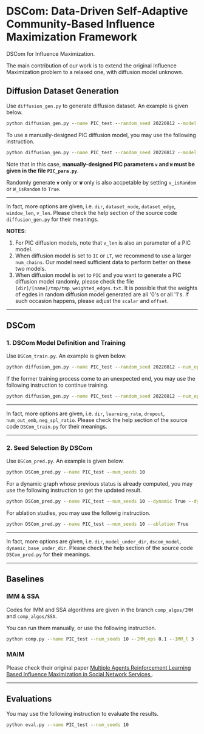 # DSCom: Data-Driven Self-Adaptive Community-Based Influence Maximization Framework
DSCom for Influence Maximization. 

The main contribution of our work is to extend the original Influence Maximization problem to a relaxed one, with diffusion model unknown.



## Diffusion Dataset Generation

Use `diffusion_gen.py` to generate diffusion dataset. An example is given below. 

```cmd
python diffusion_gen.py --name PIC_test --random_seed 20220812 --model PIC --directed False --num_chains 2500 --scalar 10 --offset -8
```

To use a manually-designed PIC diffusion model, you may use the following instruction.

```cmd
python diffusion_gen.py --name PIC_test --random_seed 20220812 --model PIC --directed False --num_chains 2500 --v_isRandom False --W_isRandom False --scalar 10 --offset -8
```

Note that in this case, **manually-designed PIC parameters `v` and `W` must be given in the file `PIC_para.py`**.

Randomly generate **`v`** only or **`W`** only is also accpetable by setting `v_isRandom` or `W_isRandom` to `True`.



---



In fact, more options are given, i.e. `dir`, `dataset_node`, `dataset_edge`, `window_len`, `v_len`. Please check the help section of the source code `diffusion_gen.py` for their meanings.


**NOTES**:
1. For PIC diffusion models, note that `v_len` is also an parameter of a PIC model.
2. When diffusion model is set to `IC` or `LT`, we recommend to use a larger `num_chains`. Our model need sufficient data to perform better on these two models.
3. When diffusion model is set to `PIC` and you want to generate a PIC diffusion model randomly, please check the file `[dir]/[name]/tmp/tmp_weighted_edges.txt`. It is possible that the weights of egdes in random diffusion model generated are all '0's or all '1's. If such occasion happens, please adjust the `scalar` and `offset`.

-----------------------------

## DSCom

### 1. DSCom Model Definition and Training

Use `DSCom_train.py`. An example is given below.

```cmd
python diffusion_gen.py --name PIC_test --random_seed 20220812 --num_epoch 1000
```

If the former training process come to an unexpected end, you may use the following instruction to continue training.

```cmd
python diffusion_gen.py --name PIC_test --random_seed 20220812 --num_epoch 1000 --continue_train True --pretrained_model ./_experiments/PIC_test/model_best.pth
```

---

In fact, more options are given, i.e. `dir`, `learning_rate`, `dropout`, `num_out_emb`, `neg_spl_ratio`. Please check the help section of the source code `DSCom_train.py` for their meanings.

--------------------------------------

### 2. Seed Selection By DSCom

Use `DSCom_pred.py`. An example is given below.

```cmd
python DSCom_pred.py --name PIC_test --num_seeds 10
```

For a dynamic graph whose previous status is already computed, you may use the following instruction to get the updated result.

```cmd
python DSCom_pred.py --name PIC_test --num_seeds 10 --dynamic True --dynamic_base 10_centroids.npy
```

For ablation studies, you may use the followig instruction.

```cmd
python DSCom_pred.py --name PIC_test --num_seeds 10 --ablation True
```

---

In fact, more options are given, i.e. `dir`, `model_under_dir`, `dscom_model`, `dynamic_base_under_dir`. Please check the help section of the source code `DSCom_pred.py` for their meanings.

--------------------------------------

## Baselines

### IMM & SSA

Codes for IMM and SSA algorithms are given in the branch `comp_algos/IMM` and `comp_algos/SSA`.

You can run them manually, or use the following instruction.

```cmd
python comp.py --name PIC_test --num_seeds 10 --IMM_eps 0.1 --IMM_l 3 --SSA_eps 0.1 --SSA_delta 0.01
```

### MAIM

Please check their original paper [Multiple Agents Reinforcement Learning Based Influence Maximization in Social Network Services
](https://link.springer.com/chapter/10.1007/978-3-030-91431-8_27).

------------------------------------

## Evaluations

You may use the following instruction to evaluate the results.

```cmd
python eval.py --name PIC_test --num_seeds 10
```
